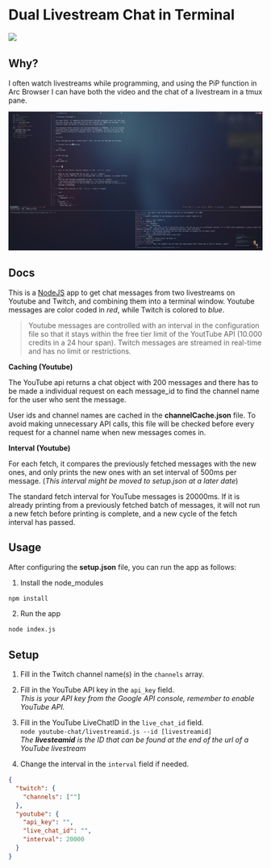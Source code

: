 # Dual Livestream Chat in Terminal

![](./resources/gif.gif)

## Why?

I often watch livestreams while programming, and using the PiP function in Arc
Browser I can have both the video and the chat of a livestream in a tmux pane.

![](./resources/session.jpg)

## Docs

This is a [NodeJS](https://nodejs.org/en/) app to get chat messages from two
livestreams on Youtube and Twitch, and combining them into a terminal window.
Youtube messages are color coded in _red_, while Twitch is colored to _blue_.

> Youtube messages are controlled with an interval in the configuration file so
> that it stays within the free tier limit of the YoutTube API (10.000 credits
> in a 24 hour span). Twitch messages are streamed in real-time and has no limit
> or restrictions.

**Caching (Youtube)**

The YouTube api returns a chat object with 200 messages and there has to be made
a individual request on each message_id to find the channel name for the user
who sent the message.

User ids and channel names are cached in the **channelCache.json** file. To
avoid making unnecessary API calls, this file will be checked before every
request for a channel name when new messages comes in.

**Interval (Youtube)**

For each fetch, it compares the previously fetched messages with the new ones,
and only prints the new ones with an set interval of 500ms per message. (_This
interval might be moved to setup.json at a later date_)

The standard fetch interval for YouTube messages is 20000ms. If it is already
printing from a previously fetched batch of messages, it will not run a new
fetch before printing is complete, and a new cycle of the fetch interval has
passed.

## Usage

After configuring the **setup.json** file, you can run the app as follows:

1. Install the node_modules

```bash
npm install
```

2. Run the app

```bash
node index.js
```

## Setup

1. Fill in the Twitch channel name(s) in the `channels` array.

2. Fill in the YouTube API key in the `api_key` field.\
   _This is your API key from the Google API console, remember to enable YouTube
   API._
3. Fill in the YouTube LiveChatID in the `live_chat_id` field.\
   <code>node youtube-chat/livestreamid.js --id [livestreamid]</code>\
   _The **livesteamid** is the ID that can be found at the end of the url of a
   YouTube livestream_

4. Change the interval in the `interval` field if needed.

```json
{
  "twitch": {
    "channels": [""]
  },
  "youtube": {
    "api_key": "",
    "live_chat_id": "",
    "interval": 20000
  }
}
```
